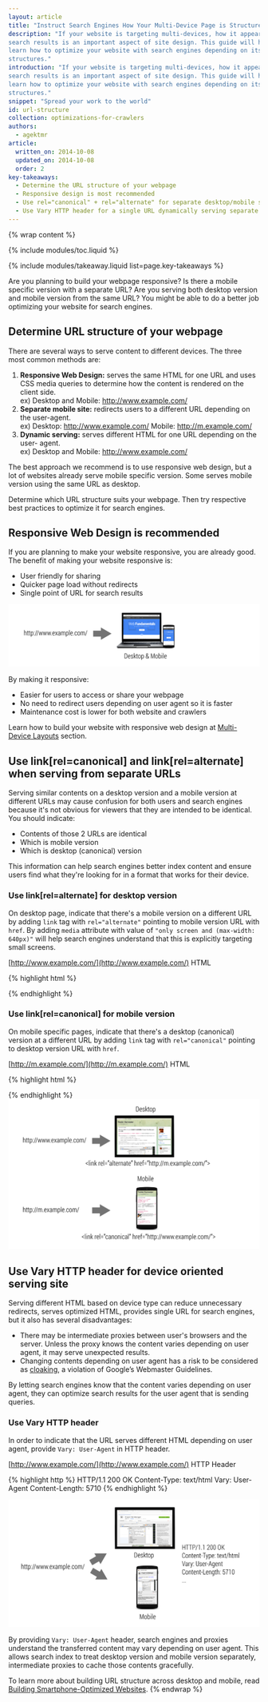 ```yaml
---
layout: article
title: "Instruct Search Engines How Your Multi-Device Page is Structured"
description: "If your website is targeting multi-devices, how it appears on
search results is an important aspect of site design. This guide will help you
learn how to optimize your website with search engines depending on its URL
structures."
introduction: "If your website is targeting multi-devices, how it appears on
search results is an important aspect of site design. This guide will help you
learn how to optimize your website with search engines depending on its URL
structures."
snippet: "Spread your work to the world"
id: url-structure
collection: optimizations-for-crawlers
authors:
  - agektmr
article:
  written_on: 2014-10-08
  updated_on: 2014-10-08
  order: 2
key-takeaways:
  - Determine the URL structure of your webpage
  - Responsive design is most recommended
  - Use rel="canonical" + rel="alternate" for separate desktop/mobile sites
  - Use Vary HTTP header for a single URL dynamically serving separate desktop/mobile HTMLs
---
```

{% wrap content %}

{% include modules/toc.liquid %}

{% include modules/takeaway.liquid list=page.key-takeaways %}

Are you planning to build your webpage responsive? Is there a mobile specific
version with a separate URL? Are you serving both desktop version and mobile
version from the same URL? You might be able to do a better job optimizing your
website for search engines.

## Determine URL structure of your webpage
There are several ways to serve content to different devices. The three most
common methods are:

1. **Responsive Web Design:** serves the same HTML for one URL and uses CSS
media queries to determine how the content is rendered on the client side.  
ex) Desktop and Mobile: http://www.example.com/
1. **Separate mobile site:** redirects users to a different URL depending on the
user-agent.  
ex) Desktop: http://www.example.com/ Mobile: http://m.example.com/
1. **Dynamic serving:** serves different HTML for one URL depending on the user-
agent.  
ex) Desktop and Mobile: http://www.example.com/

The best approach we recommend is to use responsive web design, but a lot of
websites already serve mobile specific version. Some serves mobile version using
the same URL as desktop.
  
Determine which URL structure suits your webpage. Then try respective best
practices to optimize it for search engines.

## Responsive Web Design is recommended
If you are planning to make your website responsive, you are already good. The
benefit of making your website responsive is:

* User friendly for sharing
* Quicker page load without redirects
* Single point of URL for search results

<img src="imgs/responsive-2x.png" srcset="imgs/responsive.png 1x imgs/responsive-2x.png 2x" >

By making it responsive:

* Easier for users to access or share your webpage
* No need to redirect users depending on user agent so it is faster
* Maintenance cost is lower for both website and crawlers
  
Learn how to build your website with responsive web design at [Multi-Device
Layouts](https://developers.google.com/web/fundamentals/layouts/) section.

## Use link[rel=canonical] and link[rel=alternate] when serving from separate URLs
Serving similar contents on a desktop version and a mobile version at different
URLs may cause confusion for both users and search engines because it's not
obvious for viewers that they are intended to be identical. You should indicate:

* Contents of those 2 URLs are identical
* Which is mobile version
* Which is desktop (canonical) version

This information can help search engines better index content and ensure users
find what they're looking for in a format that works for their device.

### Use link[rel=alternate] for desktop version
On desktop page, indicate that there's a mobile version on a different URL by
adding `link` tag with `rel="alternate"` pointing to mobile version URL with
`href`. By adding `media` attribute with value of `"only screen and (max-width:
640px)"` will help search engines understand that this is explicitly targeting
small screens.

[http://www.example.com/](http://www.example.com/) HTML

{% highlight html %}
<title>...</title>
<link rel="alternate" media="only screen and (max-width: 640px)" href="http://m.example.com/">
{% endhighlight %}

### Use link[rel=canonical] for mobile version
On mobile specific pages, indicate that there's a desktop (canonical) version at
a different URL by adding `link` tag with `rel="canonical"` pointing to desktop
version URL with `href`.

[http://m.example.com/](http://m.example.com/) HTML

{% highlight html %}
<title>...</title>
<link rel="canonical" href="http://www.example.com/">
{% endhighlight %}
  
<img src="imgs/different_url-2x.png" srcset="imgs/different_url.png 1x imgs/different_url-2x.png 2x" >

## Use Vary HTTP header for device oriented serving site
Serving different HTML based on device type can reduce unnecessary redirects,
serves optimized HTML, provides single URL for search engines, but it also has
several disadvantages:

* There may be intermediate proxies between user's browsers and the server.
Unless the proxy knows the content varies depending on user agent, it may serve
unexpected results.
* Changing contents depending on user agent has a risk to be considered as
[cloaking](https://support.google.com/webmasters/answer/66355), a violation of
Google’s Webmaster Guidelines.

By letting search engines know that the content varies depending on user agent,
they can optimize search results for the user agent that is sending queries.

### Use Vary HTTP header
In order to indicate that the URL serves different HTML depending on user agent,
provide `Vary: User-Agent` in HTTP header.

[http://www.example.com/](http://www.example.com/) HTTP Header

{% highlight http %}
HTTP/1.1 200 OK
Content-Type: text/html
Vary: User-Agent
Content-Length: 5710
{% endhighlight %}

<img src="imgs/same_url-2x.png" srcset="imgs/same_url.png 1x imgs/same_url-2x.png 2x" >

By providing `Vary: User-Agent` header, search engines and proxies understand
the transferred content may vary depending on user agent. This allows search
index to treat desktop version and mobile version separately, intermediate
proxies to cache those contents gracefully.

To learn more about building URL structure across desktop and mobile, read [Building Smartphone-Optimized Websites](https://developers.google.com/webmasters/smartphone-sites/).
{% endwrap %}